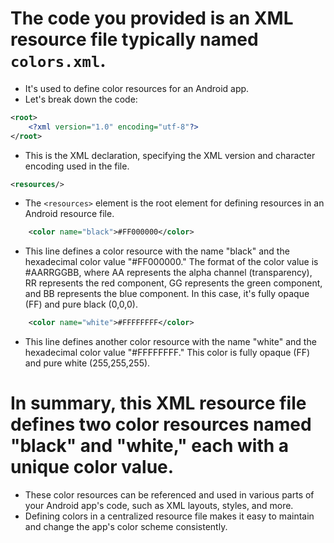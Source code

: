 # The code you provided is an XML resource file typically named `colors.xml`. 
- It's used to define color resources for an Android app. 
- Let's break down the code:

```xml
<root>
    <?xml version="1.0" encoding="utf-8"?>   
</root>
```

- This is the XML declaration, specifying the XML version and character encoding used in the file.

```xml
<resources/>
```

- The `<resources>` element is the root element for defining resources in an Android resource file.

```xml
    <color name="black">#FF000000</color>
```

- This line defines a color resource with the name "black" and the hexadecimal color value "#FF000000." The format of the color value is #AARRGGBB, where AA represents the alpha channel (transparency), RR represents the red component, GG represents the green component, and BB represents the blue component. In this case, it's fully opaque (FF) and pure black (0,0,0).

```xml
    <color name="white">#FFFFFFFF</color>
```

- This line defines another color resource with the name "white" and the hexadecimal color value "#FFFFFFFF." This color is fully opaque (FF) and pure white (255,255,255).

# In summary, this XML resource file defines two color resources named "black" and "white," each with a unique color value. 
- These color resources can be referenced and used in various parts of your Android app's code, such as XML layouts, styles, and more. 
- Defining colors in a centralized resource file makes it easy to maintain and change the app's color scheme consistently.